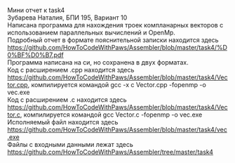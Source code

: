 Мини отчет к task4<br>
Зубарева Наталия, БПИ 195, Вариант 10<br>
Написана программа для нахождения троек компланарных векторов с использованием параллельных вычислений и OpenMp.<br>
Подробный отчет в формате пояснительной записки находится здесь https://github.com/HowToCodeWithPaws/Assembler/blob/master/task4/%D0%BF%D0%B7.pdf<br>
Программа написана на си, но сохранена в двух форматах.<br>
Код с расширением .cpp находится здесь https://github.com/HowToCodeWithPaws/Assembler/blob/master/task4/Vector.cpp, компилируется командой gcc -x c Vector.cpp -fopenmp -o vec.exe<br>
Код с расширением .c находится здесь https://github.com/HowToCodeWithPaws/Assembler/blob/master/task4/Vector.c, компилируется командой gcc Vector.c -fopenmp -o vec.exe<br>
Исполняемый файл находится здесь https://github.com/HowToCodeWithPaws/Assembler/blob/master/task4/vec.exe<br>
Файлы с входными данными лежат здесь https://github.com/HowToCodeWithPaws/Assembler/tree/master/task4
